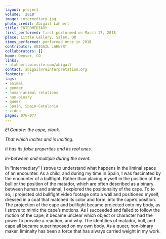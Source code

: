 ```yaml
---
layout: project
volume: '2018'
image: intermediary.jpg
photo_credit: Abigail Lahnert
title: INTERMEDIARY
first_performed: first performed on March 17, 2018
place: Little Gallery, Salem, OR
times_performed: performed once in 2018
contributor: ABIGAIL LAHNERT
collaborators: []
home: Denver, CO
links:
- alahnert.wixsite.com/abigail
contact: abigail@reinterpretation.org
footnote: ''
tags:
- animal
- gender
- human-animal relations
- non-binary
- queer
- Spain, Spain-Catalonia
- video
pages: 076-077
---
```


_El Capote: the cape, cloak._

_That which incites and is inciting._

_It has its false properties and its real ones._

_In-between and multiple during the event._

In “Intermediary” I strove to understand what happens in the liminal space of an encounter. As a child, and during my time in Spain, I was fascinated by the encounter of a bullfight. Rather than placing myself in the position of the bull or the position of the matador, which are often described as a binary between human and animal, I explored the positionality of the cape. To to so, I projected old bullfight video footage onto a wall and positioned myself, dressed in a coat that matched its color and form, into the cape’s position. The projection of the cape and bullfight became projected onto my body, as I strove to mimic the cape’s motions. As I succeeded and failed to follow the motion of the cape, it became unclear which object or character had the power to provoke a reaction, and why. The identities of matador, bull, and cape all became superimposed on my own body. As a queer, non-binary maker, liminalty has been a force that has always carried weight in my work.
